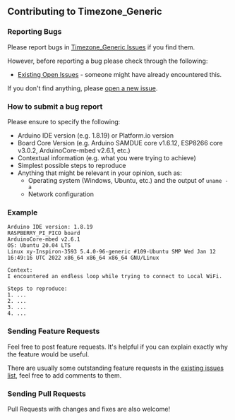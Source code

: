## Contributing to Timezone_Generic

### Reporting Bugs

Please report bugs in [Timezone_Generic Issues](https://github.com/khoih-prog/Timezone_Generic/issues) if you find them.

However, before reporting a bug please check through the following:

* [Existing Open Issues](https://github.com/khoih-prog/Timezone_Generic/issues) - someone might have already encountered this.

If you don't find anything, please [open a new issue](https://github.com/khoih-prog/Timezone_Generic/issues/new).

### How to submit a bug report

Please ensure to specify the following:

* Arduino IDE version (e.g. 1.8.19) or Platform.io version
* Board Core Version (e.g. Arduino SAMDUE core v1.6.12, ESP8266 core v3.0.2, ArduinoCore-mbed v2.6.1, etc.)
* Contextual information (e.g. what you were trying to achieve)
* Simplest possible steps to reproduce
* Anything that might be relevant in your opinion, such as:
  * Operating system (Windows, Ubuntu, etc.) and the output of `uname -a`
  * Network configuration


### Example

```
Arduino IDE version: 1.8.19
RASPBERRY_PI_PICO board
ArduinoCore-mbed v2.6.1
OS: Ubuntu 20.04 LTS
Linux xy-Inspiron-3593 5.4.0-96-generic #109-Ubuntu SMP Wed Jan 12 16:49:16 UTC 2022 x86_64 x86_64 x86_64 GNU/Linux

Context:
I encountered an endless loop while trying to connect to Local WiFi.

Steps to reproduce:
1. ...
2. ...
3. ...
4. ...
```

### Sending Feature Requests

Feel free to post feature requests. It's helpful if you can explain exactly why the feature would be useful.

There are usually some outstanding feature requests in the [existing issues list](https://github.com/khoih-prog/Timezone_Generic/issues?q=is%3Aopen+is%3Aissue+label%3Aenhancement), feel free to add comments to them.

### Sending Pull Requests

Pull Requests with changes and fixes are also welcome!
